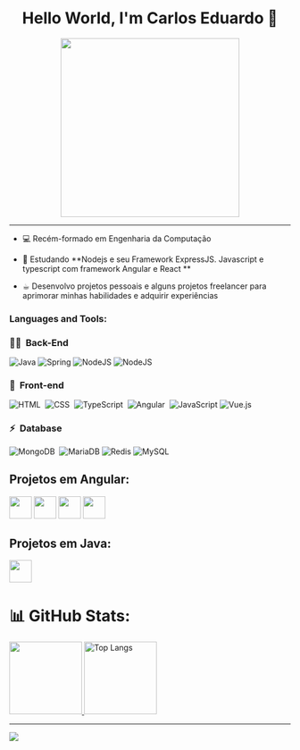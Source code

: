 <h1 align= 'center'>Hello World, I'm Carlos Eduardo 👋</h1>


<div align="center">
<img height="320em" src="https://mir-s3-cdn-cf.behance.net/project_modules/1400_opt_1/81bb4b165684019.640b6038d133e.gif"/>
  
   <!-- <img height="350em" src="./.github/assets/cover_.png"/> -->
  <!-- <img height="380em" src="https://user-images.githubusercontent.com/70382532/138322189-2db8df52-9dcb-40a0-88a8-c365466bd33d.gif"/> -->
  
</div>
<hr>

 
- 💻 Recém-formado em Engenharia da Computação
- 🌱 Estudando  **Nodejs e seu Framework ExpressJS. Javascript e typescript com framework Angular e React **
  
- ☕︎ Desenvolvo projetos pessoais e alguns projetos freelancer para aprimorar minhas habilidades e adquirir experiências



<h3 align="left">Languages and Tools:</h3>

### 👩‍💻 &nbsp;Back-End

![Java](https://img.shields.io/badge/java-%23ED8B00.svg?style=for-the-badge&logo=openjdk&logoColor=C86833)
![Spring](https://img.shields.io/badge/spring-%236DB33F.svg?style=for-the-badge&logo=spring&logoColor=C86833)
![NodeJS](https://img.shields.io/badge/Node.js-43853D?style=for-the-badge&logo=node.js&logoColor=white)
![NodeJS](https://img.shields.io/badge/Express.js-43853D?style=for-the-badge&logo=express.js&logoColor=white)

### 🎨 &nbsp;Front-end

![HTML](https://img.shields.io/badge/-HTML-E7ECEB?style=for-the-badge&logo=HTML5&logoColor=C86833)&nbsp;
![CSS](https://img.shields.io/badge/-CSS-E7ECEB?style=for-the-badge&logo=CSS3&logoColor=139DFF)&nbsp;
![TypeScript](https://img.shields.io/badge/TypeScript-E7ECEB?style=for-the-badge&logo=typescript&logoColor=1572B6)&nbsp;
![Angular](https://img.shields.io/badge/-Angular-E7ECEB?style=for-the-badge&logo=Angular&logoColor=893121)&nbsp;
![JavaScript](https://img.shields.io/badge/javascript-%23323330.svg?style=for-the-badge&logo=javascript&logoColor=%23F7DF1E)
![Vue.js](https://img.shields.io/badge/react-%2335495e.svg?style=for-the-badge&logo=react&logoColor=%234FC08D)

### ⚡ &nbsp;Database

![MongoDB](https://img.shields.io/badge/-MongoDB-E7ECEB?style=for-the-badge&logo=mongodb&logoColor=C86833)&nbsp;
![MariaDB](https://img.shields.io/badge/MariaDB-003545?style=for-the-badge&logo=mariadb&logoColor=white)
![Redis](https://img.shields.io/badge/redis-%23DD0031.svg?style=for-the-badge&logo=redis&logoColor=white)
![MySQL](https://img.shields.io/badge/-MySQL-E7ECEB?style=for-the-badge&logo=mysql&logoColor=004D8F)&nbsp;

<h2 align="left">Projetos em Angular:</h2>
<code><a href="https://angular-blog-gules.vercel.app" target="blank"><img height="40" src="https://cdn-icons-png.flaticon.com/512/2210/2210153.png"></a></code>
<code><a href="https://follow-angular.vercel.app/home" target="blank"><img height="40" src="https://cdn-icons-png.flaticon.com/512/2210/2210153.png"></a></code>
<code><a href="https://workout-angular.vercel.app" target="blank"><img height="40" src="https://cdn-icons-png.flaticon.com/512/5956/5956592.png"></a></code>
<code><a href="https://playstation-store-xi.vercel.app" target="blank"><img height="40" src="https://cdn.iconscout.com/icon/free/png-256/free-playstation-40-739542.png"></a></code>



<h2 align="left">Projetos em Java:</h2>
<code><a href="#" target="blank"><img height="40" src="https://cdn-icons-png.flaticon.com/512/2210/2210153.png"></a></code>


# 📊 GitHub Stats:
<div align="left">
	<a href="https://github.com/kduferreira/github-readme-stats" target = "_blank">
		<img height="130em" src="https://github-readme-stats-git-masterrstaa-rickstaa.vercel.app/api?username=kduferreira&hide_title=true&show_icons=true&include_all_commits=false&count_private=true&line_height=25&hide=issues&bg_color=020114&title_color=7520FF&text_color=FFF&border_radius=3&border_color=181832&icon_color=7520FF&theme=jolly">
	</a>
	<img alt="Top Langs" height="130em" src="https://github-readme-stats-git-masterrstaa-rickstaa.vercel.app/api/top-langs/?username=kduferreira&line_height=10&card_width=290&layout=compact&hide_title=false&count_private=true&langs_count=4&show_icons=true&title_color=7520FF&hide=html,css&bg_color=020114&text_color=8B8B8B&border_radius=3&border_color=181832">
	<!-- <a href="https://git.io/streak-stats">
  		<img height="130em" src="https://streak-stats.demolab.com?user=felipeaguiarcode&theme=buefy-dark&border_radius=3&date_format=M%20j%5B%2C%20Y%5D&background=020114&border=181832&ring=7520FF&stroke=181832&currStreakLabel=ED00F2&sideLabels=FCFCFC&currStreakNum=ED00F2&fire=ED00F2&sideNums=7520FF&dates=8B8B8B">
	</a> -->
</div>

<div align="center">

</div>

---
[![](https://visitcount.itsvg.in/api?id=kduferreira&icon=0&color=0)](https://visitcount.itsvg.in)


